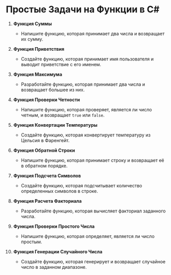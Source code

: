 
# Простые Задачи на Функции в C#

1. **Функция Суммы**
   - Напишите функцию, которая принимает два числа и возвращает их сумму.

2. **Функция Приветствия**
   - Создайте функцию, которая принимает имя пользователя и выводит приветствие с его именем.

3. **Функция Максимума**
   - Разработайте функцию, которая принимает два числа и возвращает большее из них.

4. **Функция Проверки Четности**
   - Напишите функцию, которая проверяет, является ли число четным, и возвращает `true` или `false`.

5. **Функция Конвертации Температуры**
   - Создайте функцию, которая конвертирует температуру из Цельсия в Фаренгейт.

6. **Функция Обратной Строки**
   - Напишите функцию, которая принимает строку и возвращает её в обратном порядке.

7. **Функция Подсчета Символов**
   - Создайте функцию, которая подсчитывает количество определенных символов в строке.

8. **Функция Расчета Факториала**
   - Разработайте функцию, которая вычисляет факториал заданного числа.

9. **Функция Проверки Простого Числа**
   - Напишите функцию, которая определяет, является ли число простым.

10. **Функция Генерации Случайного Числа**
    - Создайте функцию, которая генерирует и возвращает случайное число в заданном диапазоне.
